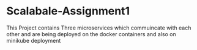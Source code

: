 # Scalabale-Assignment1
This Project contains Three microservices which commuincate with each  other and are being deployed on the docker containers and also on minikube deployment

